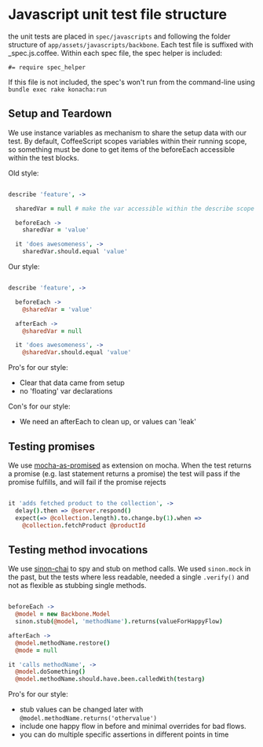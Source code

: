 Javascript unit test file structure
===================================

the unit tests are placed in `spec/javascripts` and following the folder structure of `app/assets/javascripts/backbone`. Each test file is suffixed with _spec.js.coffee. Within each spec file, the spec helper is included:

    #= require spec_helper

If this file is not included, the spec's won't run from the command-line using `bundle exec rake konacha:run`

Setup and Teardown
------------------

We use instance variables as mechanism to share the setup data with our test.
By default, CoffeeScript scopes variables within their running scope, so something must be done to get items of the beforeEach accessible within the test blocks.

Old style:

```coffeescript

describe 'feature', ->

  sharedVar = null # make the var accessible within the describe scope to share in beforeEach and tests

  beforeEach ->
    sharedVar = 'value'

  it 'does awesomeness', ->
    sharedVar.should.equal 'value'

```

Our style:

```coffeescript

describe 'feature', ->

  beforeEach ->
    @sharedVar = 'value'

  afterEach ->
    @sharedVar = null

  it 'does awesomeness', ->
    @sharedVar.should.equal 'value'

```

Pro's for our style:

  + Clear that data came from setup
  + no 'floating' var declarations

Con's for our style:

  - We need an afterEach to clean up, or values can 'leak'

Testing promises
----------------

We use [mocha-as-promised][] as extension on mocha. When the test returns a
promise (e.g. last statement returns a promise) the test will pass if
the promise fulfills, and will fail if the promise rejects

```coffeescript

it 'adds fetched product to the collection', ->
  delay().then => @server.respond()
  expect(=> @collection.length).to.change.by(1).when =>
    @collection.fetchProduct @productId

```

Testing method invocations
--------------------------

We use [sinon-chai][] to spy and stub on method calls.
We used `sinon.mock` in the past, but the tests where less readable,
needed a single `.verify()` and not as flexible as stubbing single
methods.

```coffeescript

beforeEach ->
  @model = new Backbone.Model
  sinon.stub(@model, 'methodName').returns(valueForHappyFlow)

afterEach ->
  @model.methodName.restore()
  @mode = null

it 'calls methodName', ->
  @model.doSomething()
  @model.methodName.should.have.been.calledWith(testarg)

```

Pro's for our style:

  + stub values can be changed later with
    `@model.methodName.returns('othervalue')`
  + include one happy flow in before and minimal overrides for bad
    flows.
  + you can do multiple specific assertions in different points in time


[mocha-as-promised]: https://github.com/domenic/mocha-as-promised
[sinon-chai]: https://github.com/domenic/sinon-chai


